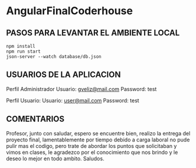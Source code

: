 # AngularFinalCoderhouse

PASOS PARA LEVANTAR EL AMBIENTE LOCAL
-------------------------------------
    npm install
    npm run start
    json-server --watch database/db.json


USUARIOS DE LA APLICACION
-------------------------
Perfil Administrador
    Usuario: gveliz@mail.com
    Password: test

Perfil Usuario:
    Usuario: user@mail.com
    Password: test


COMENTARIOS
-----------
Profesor, junto con saludar, espero se encuentre bien, realizo la entrega del proyecto final, lamentablemente por
tiempo debido a carga laboral no pude pulir mas el codigo, pero trate de abordar los puntos que solicitaban y vimos 
en clases, le agradezco por el conocimiento que nos brindo y le deseo lo mejor en todo ambito.
Saludos.